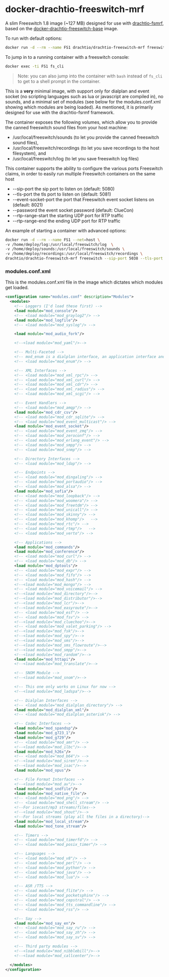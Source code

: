 # docker-drachtio-freeswitch-mrf

A slim Freeswitch 1.8 image (~127 MB) designed for use with [drachtio-fsmrf](http://davehorton.github.io/drachtio-fsmrf/), based on the [docker-drachtio-freeswitch-base](https://hub.docker.com/r/drachtio/drachtio-freeswitch-base/) image.

To run with default options:
```bash
docker run -d --rm --name FS1 drachtio/drachtio-freeswitch-mrf freeswitch 
```
To jump in to a running container with a freeswitch console:
```bash
docker exec -ti FS1 fs_cli
```
> Note: you can also jump into the container with `bash` instead of `fs_cli` to get to a shell prompt in the container.

This is a **very** minimal image, with support only for dialplan and event socket (no scripting languages such as lua or javascript are compiled in), no sounds, and a minimal set of modules (see below for the modules.conf.xml showing which modules are being loaded).  As mentioned, it is primarily designed for use with the drachtio-fsrmf framework.

The container exposes the following volumes, which allow you to provide the canned freeswitch sound files from your host machine:
- /usr/local/freeswitch/sounds (to let you provide the canned freeswitch sound files),
- /usr/local/freeswitch/recordings (to let you save recordings to the host filesystem), and
- /usr/local/freeswitch/log (to let you save freeswitch log files)

This container supports the ability to configure the various ports Freeswitch claims, in order to easily run multiple Freeswitch containers on the same host
* --sip-port the sip port to listen on (default: 5080)
* --tls-port the tls port to listen on (default: 5081)
* --event-socket-port the port that Freeswitch event socket listens on (default: 8021)
* --password the event socket password (default: ClueCon)
* --rtp-range-start the starting UDP port for RTP traffic
* --rtp-range-end the ending UDP port for RTP traffic

An example of starting a container with advanced options:
```bash
docker run -d --rm --name FS1 --net=host \
-v /home/deploy/log:/usr/local/freeswitch/log  \
-v /home/deploy/sounds:/usr/local/freeswitch/sounds \
-v /home/deploy/recordings:/usr/local/freeswitch/recordings \
drachtio/drachtio-freeswitch-mrf freeswitch --sip-port 5038 --tls-port 5039 --rtp-range-start 20000 --rtp-range-end 21000
```


### modules.conf.xml
This is the modules.conf.xml file in the image which dictates which modules get loaded.
```xml
<configuration name="modules.conf" description="Modules">
  <modules>
    <!-- Loggers (I'd load these first) -->
    <load module="mod_console"/>
    <!-- <load module="mod_graylog2"/> -->
    <load module="mod_logfile"/>
    <!-- <load module="mod_syslog"/> -->

    <load module="mod_audio_fork"/>

    <!--<load module="mod_yaml"/>-->

    <!-- Multi-Faceted -->
    <!-- mod_enum is a dialplan interface, an application interface and an api command interface -->
    <!-- <load module="mod_enum"/> -->

    <!-- XML Interfaces -->
    <!-- <load module="mod_xml_rpc"/> -->
    <!-- <load module="mod_xml_curl"/> -->
    <!-- <load module="mod_xml_cdr"/> -->
    <!-- <load module="mod_xml_radius"/> -->
    <!-- <load module="mod_xml_scgi"/> -->

    <!-- Event Handlers -->
    <!-- <load module="mod_amqp"/> -->
    <load module="mod_cdr_csv"/>
    <!-- <load module="mod_cdr_sqlite"/> -->
    <!-- <load module="mod_event_multicast"/> -->
    <load module="mod_event_socket"/>
    <!-- <load module="mod_event_zmq"/> -->
    <!-- <load module="mod_zeroconf"/> -->
    <!-- <load module="mod_erlang_event"/> -->
    <!-- <load module="mod_smpp"/> -->
    <!-- <load module="mod_snmp"/> -->

    <!-- Directory Interfaces -->
    <!-- <load module="mod_ldap"/> -->

    <!-- Endpoints -->
    <!-- <load module="mod_dingaling"/> -->
    <!-- <load module="mod_portaudio"/> -->
    <!-- <load module="mod_alsa"/> -->
    <load module="mod_sofia"/>
    <!-- <load module="mod_loopback"/> -->
    <!-- <load module="mod_woomera"/> -->
    <!-- <load module="mod_freetdm"/> -->
    <!-- <load module="mod_unicall"/> -->
    <!-- <load module="mod_skinny"/> -->
    <!-- <load module="mod_khomp"/>   -->
    <!-- <load module="mod_rtc"/> -->
    <!-- <load module="mod_rtmp"/>   -->
    <!-- <load module="mod_verto"/> -->

    <!-- Applications -->
    <load module="mod_commands"/>
    <load module="mod_conference"/>
    <!-- <load module="mod_curl"/> -->
    <!-- <load module="mod_db"/> -->
    <load module="mod_dptools"/>
    <!-- <load module="mod_expr"/> -->
    <!-- <load module="mod_fifo"/> -->
    <!-- <load module="mod_hash"/> -->
    <!--<load module="mod_mongo"/> -->
    <!-- <load module="mod_voicemail"/> -->
    <!--<load module="mod_directory"/>-->
    <!--<load module="mod_distributor"/>-->
    <!--<load module="mod_lcr"/>-->
    <!--<load module="mod_easyroute"/>-->
    <!-- <load module="mod_esf"/> -->
    <!-- <load module="mod_fsv"/> -->
    <!--<load module="mod_cluechoo"/>-->
    <!-- <load module="mod_valet_parking"/> -->
    <!--<load module="mod_fsk"/>-->
    <!--<load module="mod_spy"/>-->
    <!--<load module="mod_sms"/>-->
    <!--<load module="mod_sms_flowroute"/>-->
    <!--<load module="mod_smpp"/>-->
    <!--<load module="mod_random"/>-->
    <load module="mod_httapi"/>
    <!--<load module="mod_translate"/>-->

    <!-- SNOM Module -->
    <!--<load module="mod_snom"/>-->

    <!-- This one only works on Linux for now -->
    <!--<load module="mod_ladspa"/>-->

    <!-- Dialplan Interfaces -->
    <!-- <load module="mod_dialplan_directory"/> -->
    <load module="mod_dialplan_xml"/>
    <!-- <load module="mod_dialplan_asterisk"/> -->

    <!-- Codec Interfaces -->
    <load module="mod_spandsp"/>
    <load module="mod_g723_1"/>
    <load module="mod_g729"/>
    <!-- <load module="mod_amr"/> -->
    <!--<load module="mod_ilbc"/>-->
    <load module="mod_h26x"/>
    <!-- <load module="mod_b64"/> -->
    <!--<load module="mod_siren"/>-->
    <!--<load module="mod_isac"/>-->
    <load module="mod_opus"/>

    <!-- File Format Interfaces -->
    <!--<load module="mod_av"/>-->
    <load module="mod_sndfile"/>
    <load module="mod_native_file"/>
    <!-- <load module="mod_png"/> -->
    <!-- <load module="mod_shell_stream"/> -->
    <!--For icecast/mp3 streams/files-->
    <!--<load module="mod_shout"/>-->
    <!--For local streams (play all the files in a directory)-->
    <load module="mod_local_stream"/>
    <load module="mod_tone_stream"/>

    <!-- Timers -->
    <!-- <load module="mod_timerfd"/> -->
    <!-- <load module="mod_posix_timer"/> -->

    <!-- Languages -->
    <!-- <load module="mod_v8"/> -->
    <!-- <load module="mod_perl"/> -->
    <!-- <load module="mod_python"/> -->
    <!-- <load module="mod_java"/> -->
    <!-- <load module="mod_lua"/> -->

    <!-- ASR /TTS -->
    <!-- <load module="mod_flite"/> -->
    <!-- <load module="mod_pocketsphinx"/> -->
    <!-- <load module="mod_cepstral"/> -->
    <!-- <load module="mod_tts_commandline"/> -->
    <!-- <load module="mod_rss"/> -->

    <!-- Say -->
    <load module="mod_say_en"/>
    <!-- <load module="mod_say_ru"/> -->
    <!-- <load module="mod_say_zh"/> -->
    <!-- <load module="mod_say_sv"/> -->

    <!-- Third party modules -->
    <!--<load module="mod_nibblebill"/>-->
    <!--<load module="mod_callcenter"/>-->

  </modules>
</configuration>
```
